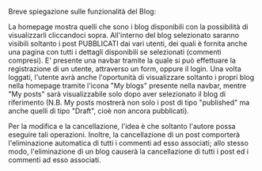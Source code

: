 Breve spiegazione sulle funzionalità del Blog:

La homepage mostra quelli che sono i blog disponibili con la possibilità
di visualizzarli cliccandoci sopra. All'interno del blog selezionato saranno 
visibili soltanto i post PUBBLICATI dai vari utenti, dei quali è fornita anche
una pagina con tutti i dettagli disponibili se selezionati (commenti compresi).
E' presente una navbar tramite la quale si può effettuare la registrazione di
un utente, attraverso un form, oppure il login. Una volta loggati, l'utente avrà
anche l'oportunità di visualizzare soltanto i propri blog nella homepage tramite 
l'icona "My blogs" presente nella navbar, mentre "My posts" sarà visualizzabile
solo dopo aver selezionato il blog di riferimento (N.B. My posts mostrerà non solo 
i post di tipo "published" ma anche quelli di tipo "Draft", cioè non ancora pubblicati).

Per la modifica e la cancellazione, l'idea è che soltanto l'autore possa eseguire tali 
operazioni. Inoltre, la cancellazione di un post comporterà l'eliminazione automatica di
tutti i commenti ad esso associati; allo stesso modo, l'eliminazione di un blog causerà 
la cancellazione di tutti i post ed i commenti ad esso associati.